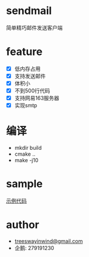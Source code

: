 # sendmail
简单精巧邮件发送客户端

# feature
- [x] 低内存占用
- [x] 支持发送邮件
- [x] 体积小
- [x] 不到500行代码
- [x] 支持网易163服务器
- [x] 实现smtp

# 编译
- mkdir build
- cmake ..
- make -j10

# sample
[示例代码](./src/sample.c)

# author
- treeswayinwind@gmail.com
- 企鹅: 279191230
